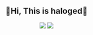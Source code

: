 <dev style="text-align: center;">
<h2>👋Hi, This is haloged👋</h2>
<p style="text-align: center;">
<img src="https://img.shields.io/github/followers/haloged?label=followers&style=social">
<a harf="https://haloged.github.io/haloged1/"><img src="https://img.shields.io/badge/Web-%E6%88%91%E7%9A%84%E5%B0%8F%E7%A0%B4%E7%AB%99-brightgreen"></a>
</p>
</dev>
